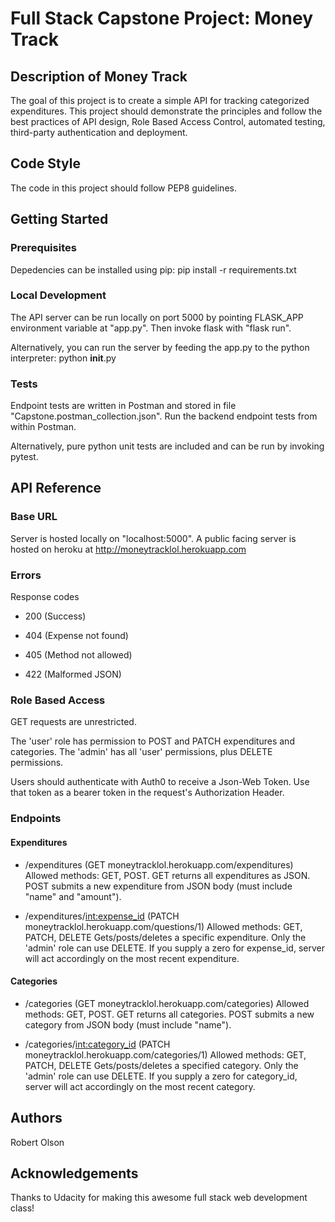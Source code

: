 # Full Stack Capstone Project: Money Track

## Description of Money Track

The goal of this project is to create a simple API for tracking categorized expenditures.  This project should demonstrate the principles and follow the best practices of API design, Role Based Access Control, automated testing, third-party authentication and deployment.

## Code Style

The code in this project should follow PEP8 guidelines.

## Getting Started

### Prerequisites

Depedencies can be installed using pip:
    pip install -r requirements.txt

### Local Development

The API server can be run locally on port 5000 by pointing FLASK_APP environment variable at "app.py".  Then invoke flask with "flask run".

Alternatively, you can run the server by feeding the app.py to the python interpreter:
    python __init__.py

### Tests

Endpoint tests are written in Postman and stored in file "Capstone.postman_collection.json".  Run the backend endpoint tests from within Postman.

Alternatively, pure python unit tests are included and can be run by invoking pytest.

## API Reference

### Base URL

Server is hosted locally on "localhost:5000".  A public facing server is hosted on heroku at http://moneytracklol.herokuapp.com

### Errors

Response codes

  * 200 (Success)

  * 404 (Expense not found)

  * 405 (Method not allowed)

  * 422 (Malformed JSON)

### Role Based Access

  GET requests are unrestricted.

  The 'user' role has permission to POST and PATCH expenditures and categories.  The 'admin' has all 'user' permissions, plus DELETE permissions.

  Users should authenticate with Auth0 to receive a Json-Web Token.  Use that token as a bearer token in the request's Authorization Header.

### Endpoints

#### Expenditures

* /expenditures (GET moneytracklol.herokuapp.com/expenditures)
  Allowed methods: GET, POST.
  GET returns all expenditures as JSON.
  POST submits a new expenditure from JSON body (must include "name" and "amount").

* /expenditures/<int:expense_id> (PATCH moneytracklol.herokuapp.com/questions/1)
  Allowed methods: GET, PATCH, DELETE
  Gets/posts/deletes a specific expenditure.  Only the 'admin' role can use DELETE.  If you supply a zero for expense_id, server will act accordingly on the most recent expenditure.


#### Categories

* /categories (GET moneytracklol.herokuapp.com/categories)
  Allowed methods: GET, POST.
  GET returns all categories.
  POST submits a new category from JSON body (must include "name").

* /categories/<int:category_id> (PATCH moneytracklol.herokuapp.com/categories/1)
  Allowed methods: GET, PATCH, DELETE
  Gets/posts/deletes a specified category.  Only the 'admin' role can use DELETE.  If you supply a zero for category_id, server will act accordingly on the most recent category.

## Authors

Robert Olson

## Acknowledgements

Thanks to Udacity for making this awesome full stack web development class!
